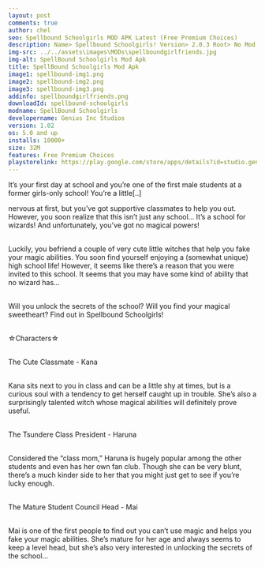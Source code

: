 ```yaml
---
layout: post
comments: true
author: chel
seo: Spellbound Schoolgirls MOD APK Latest (Free Premium Choices)
description: Name> Spellbound Schoolgirls! Version> 2.0.3 Root> No Mod features> Free Premium Choices Preview Tutorial Install> Install Steps> Download
img-src: ../../assets\images\MODs\spellboundgirlfriends.jpg
img-alt: SpellBound Schoolgirls Mod Apk
title: SpellBound Schoolgirls Mod Apk
image1: spellbound-img1.png
image2: spellbound-img2.png
image3: spellbound-img3.png
addinfo: spellboundgirlfriends.png
downloadId: spellbound-schoolgirls
modname: SpellBound Schoolgirls
developername: Genius Inc Studios
version: 1.02
os: 5.0 and up
installs: 10000+
size: 32M
features: Free Premium Choices
playstorelink: https://play.google.com/store/apps/details?id=studio.genius.mazyogakuen
---
```

<p>It’s your first day at school and you’re one of the first male students at a former girls-only school! You’re a little[..]

nervous at first, but you’ve got supportive classmates to help you out. However, you soon realize that this isn’t just any school… It’s a school for wizards! And unfortunately, you’ve got no magical powers!<br><br>

Luckily, you befriend a couple of very cute little witches that help you fake your magic abilities. You soon find yourself enjoying a (somewhat unique) high school life! However, it seems like there’s a reason that you were invited to this school. It seems that you may have some kind of ability that no wizard has…<br><br>

Will you unlock the secrets of the school? Will you find your magical sweetheart? Find out in Spellbound Schoolgirls!<br><br>

☆Characters☆<br><br>

The Cute Classmate - Kana<br><br>

Kana sits next to you in class and can be a little shy at times, but is a curious soul with a tendency to get herself caught up in trouble. She’s also a surprisingly talented witch whose magical abilities will definitely prove useful.<br><br>

The Tsundere Class President - Haruna<br><br>

Considered the “class mom,” Haruna is hugely popular among the other students and even has her own fan club. Though she can be very blunt, there’s a much kinder side to her that you might just get to see if you’re lucky enough.<br><br>

The Mature Student Council Head - Mai<br><br>

Mai is one of the first people to find out you can’t use magic and helps you fake your magic abilities. She’s mature for her age and always seems to keep a level head, but she’s also very interested in unlocking the secrets of the school...</p>